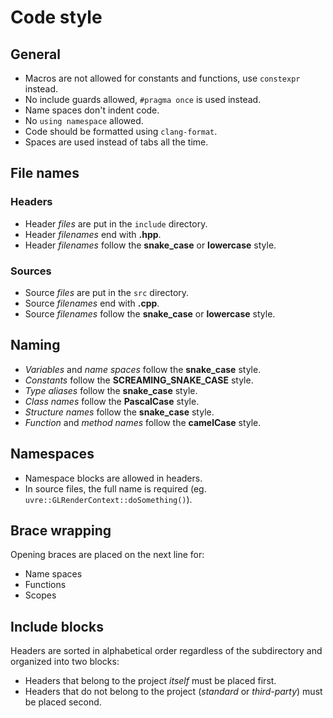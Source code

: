 # Code style
## General
* Macros are not allowed for constants and functions, use `constexpr` instead.
* No include guards allowed, `#pragma once` is used instead.
* Name spaces don't indent code.
* No `using namespace` allowed.
* Code should be formatted using `clang-format`.
* Spaces are used instead of tabs all the time.

## File names
### Headers
* Header _files_ are put in the `include` directory.
* Header _filenames_ end with **.hpp**.
* Header _filenames_ follow the **snake_case** or **lowercase** style.

### Sources
* Source _files_ are put in the `src` directory.
* Source _filenames_ end with **.cpp**.
* Source _filenames_ follow the **snake_case** or **lowercase** style.

## Naming
* _Variables_ and _name spaces_ follow the **snake_case** style.
* _Constants_ follow the **SCREAMING_SNAKE_CASE** style.
* _Type aliases_ follow the **snake_case** style.
* _Class names_ follow the **PascalCase** style.
* _Structure names_ follow the **snake_case** style.
* _Function_ and _method names_ follow the **camelCase** style.

## Namespaces
* Namespace blocks are allowed in headers.
* In source files, the full name is required (eg. `uvre::GLRenderContext::doSomething()`).

## Brace wrapping
Opening braces are placed on the next line for:
* Name spaces
* Functions
* Scopes

## Include blocks
Headers are sorted in alphabetical order regardless of the subdirectory and organized into two blocks:
* Headers that belong to the project _itself_ must be placed first.
* Headers that do not belong to the project (_standard_ or _third-party_) must be placed second.
